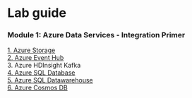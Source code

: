 
# Lab guide

### Module 1: Azure Data Services - Integration Primer
[1.  Azure Storage](module-1/00-Azure-Storage-Lab.md)<br>
[2.  Azure Event Hub](module-1/01-Azure-Event-Hub-Lab.md)<br>
3.  Azure HDInsight Kafka<br>
[4.  Azure SQL Database](module-1/03-Azure-SQL-Database-Lab.md)<br> 
[5.  Azure SQL Datawarehouse](module-1/04-Azure-SQL-DW-Lab.md)<br> 
[6.  Azure Cosmos DB](module-1/05-Azure-Cosmos-DB-lab.md)<br> 
